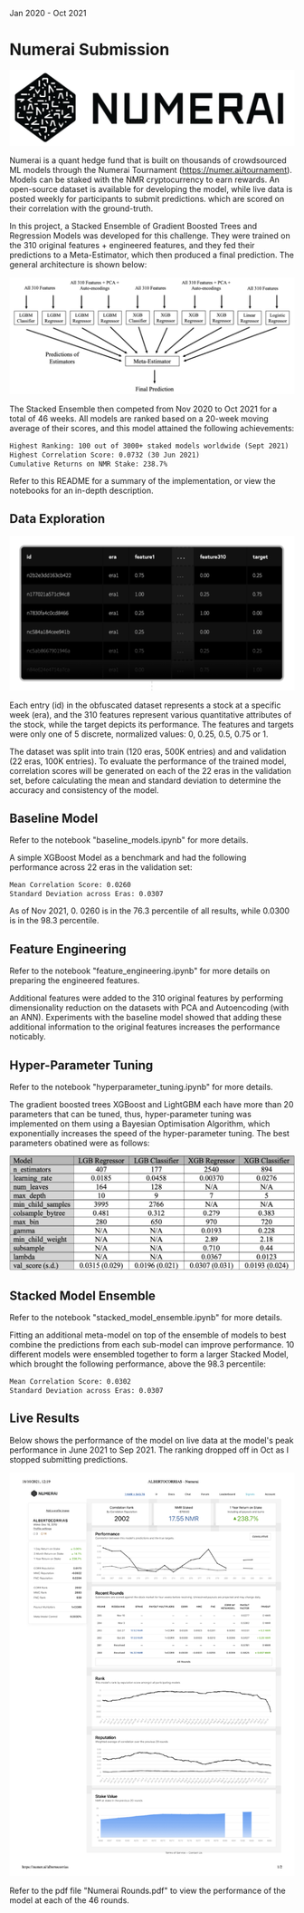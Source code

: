 Jan 2020 - Oct 2021
# Numerai Submission

![Numerai Logo](images/numerai_logo.png)

Numerai is a quant hedge fund that is built on thousands of crowdsourced ML models through the Numerai Tournament (https://numer.ai/tournament). Models can be staked with the NMR cryptocurrency to earn rewards. An open-source dataset is available for developing the model, while live data is posted weekly for participants to submit predictions. which are scored on their correlation with the ground-truth.

In this project, a Stacked Ensemble of Gradient Boosted Trees and Regression Models was developed for this challenge. They were trained on the 310 original features + engineered features, and they fed their predictions to a Meta-Estimator, which then produced a final prediction. The general architecture is shown below:

![Ensemble Architecture](images/ensemble_architecture.png)

The Stacked Ensemble then competed from Nov 2020 to Oct 2021 for a total of 46 weeks. All models are ranked based on a 20-week moving average of their scores, and this model attained the following achievements:
```
Highest Ranking: 100 out of 3000+ staked models worldwide (Sept 2021)
Highest Correlation Score: 0.0732 (30 Jun 2021)
Cumulative Returns on NMR Stake: 238.7%
```
Refer to this README for a summary of the implementation, or view the notebooks for an in-depth description.

## Data Exploration

![Dataset Example](images/dataset_example.png)

Each entry (id) in the obfuscated dataset represents a stock at a specific week (era), and the 310 features represent various quantitative attributes of the stock, while the target depicts its performance. The features and targets were only one of 5 discrete, normalized values: 0, 0.25, 0.5, 0.75 or 1.

The dataset was split into train (120 eras, 500K entries) and and validation (22 eras, 100K entries). To evaluate the performance of the trained model, correlation scores will be generated on each of the 22 eras in the validation set, before calculating the mean and standard deviation to determine the accuracy and consistency of the model.

## Baseline Model

Refer to the notebook "baseline_models.ipynb" for more details.

A simple XGBoost Model as a benchmark and had the following performance across 22 eras in the validation set:
```
Mean Correlation Score: 0.0260
Standard Deviation across Eras: 0.0307
```
As of Nov 2021, 0. 0260 is in the 76.3 percentile of all results, while 0.0300 is in the 98.3 percentile.

## Feature Engineering

Refer to the notebook "feature_engineering.ipynb" for more details on preparing the engineered features.

Additional features were added to the 310 original features by performing dimensionality reduction on the datasets with PCA and Autoencoding (with an ANN). Experiments with the baseline model showed that adding these additional information to the original features increases the performance noticably.

## Hyper-Parameter Tuning

Refer to the notebook "hyperparameter_tuning.ipynb" for more details.

The gradient boosted trees XGBoost and LightGBM each have more than 20 parameters that can be tuned, thus, hyper-parameter tuning was implemented on them using a Bayesian Optimisation Algorithm, which exponentially increases the speed of the hyper-parameter tuning. The best parameters obatined were as follows:

![Final Params](images/final_params.png)

## Stacked Model Ensemble

Refer to the notebook "stacked_model_ensemble.ipynb" for more details.

Fitting an additional meta-model on top of the ensemble of models to best combine the predictions from each sub-model can improve performance. 10 different models were ensembled together to form a larger Stacked Model, which brought the following performance, above the 98.3 percentile:
```
Mean Correlation Score: 0.0302
Standard Deviation across Eras: 0.0307
```
## Live Results

Below shows the performance of the model on live data at the model's peak performance in June 2021 to Sep 2021. The ranking dropped off in Oct as I stopped submitting predictions.

![Numerai Overview](images/numerai_overview.png)

Refer to the pdf file "Numerai Rounds.pdf" to view the performance of the model at each of the 46 rounds.
